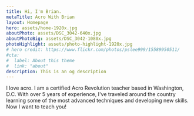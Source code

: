 ```yaml
---
title: Hi, I'm Brian.
metaTitle: Acro With Brian
layout: Homepage
hero: assets/home-1920x.jpg
aboutPhoto: assets/DSC_3042-640x.jpg
aboutPhotoBig: assets/DSC_3042-1080x.jpg
photoHighlight: assets/photo-highlight-1920x.jpg
# hero credit: https://www.flickr.com/photos/pslee999/15589950511/
#cta:
#  label: About this theme
#  link: "about"
description: This is an og description
---
```


I love acro. I am a certified Acro Revolution teacher based in Washington, D.C. With over 5 years of experience, I've traveled around the country learning some of the most advanced techniques and developing new skills. Now I want to teach you!
